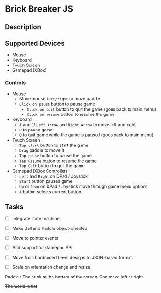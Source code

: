 # Brick Breaker JS

## Description


## Supported Devices

- Mouse
- Keyboard
- Touch Screen
- Gamepad (XBox)


### Controls
- Mouse
    - Move mouse `left/right` to move paddle
    - `Click on pause` button to pause game
        - `Click on quit` button to quit the game (goes back to main menu)
        - `Click on resume` button to resume the game
- Keyboard
    - `A` and `D`/ `Left Arrow` and `Right Arrow` to move left and right
    - `P` to pause game
    - `Q` to quit game while the game is paused (goes back to main menu).
- Touch Screen
    - `Tap start` button to start the game
    - `Drag` paddle to move it
    - `Tap pause` button to pause the game
    - `Tap Resume` button to resume the game
    - `Tap Quit` button to quit the game
- Gamepad (XBox Controller)
    - `Left` and `Right` on DPad / Joystick
    - `Start` button pauses game
    - `Up` or `Down` on DPad / Joystick move through game menu options
    - `A` button selects current button.

## Tasks

- [ ] Integrate state machine
- [ ] Make Ball and Paddle object-oriented
- [ ] Move to pointer events
- [ ] Add support for Gamepad API
- [ ] Move from hardcoded Level designs to JSON-based format.
- [ ] Scale on orientation change and resize.


Paddle
: The brick at the bottom of the screen. Can move left or right. 



~~The world is flat~~